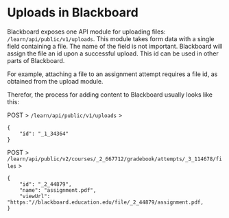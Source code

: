# Uploads in Blackboard

Blackboard exposes one API module for uploading files: `/learn/api/public/v1/uploads`. This module takes form data with a single field containing a file. The name of the field is not important.
Blackboard will assign the file an id upon a successful upload. This id can be used in other parts of Blackboard.

For example, attaching a file to an assignment attempt requires a file id, as obtained from the upload module.

Therefor, the process for adding content to Blackboard usually looks like this:

 POST > `/learn/api/public/v1/uploads` >
```
{
    "id": "_1_34364" 
}
```

POST > `/learn/api/public/v2/courses/_2_667712/gradebook/attempts/_3_114678/files` >
```
{
    "id": "_2_44879",
    "name": "assignment.pdf", 
    "viewUrl": "https:"//blackboard.education.edu/file/_2_44879/assignment.pdf, 
}
```
